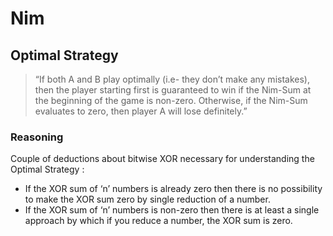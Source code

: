 # Nim

## Optimal Strategy

> “If both A and B play optimally (i.e- they don’t make any mistakes), then the player starting first is guaranteed to win if the Nim-Sum at the beginning of the game is non-zero. Otherwise, if the Nim-Sum evaluates to zero, then player A will lose definitely.”

### Reasoning 
Couple of deductions about bitwise XOR necessary for understanding the Optimal Strategy :
- If the XOR sum of ‘n’ numbers is already zero then there is no possibility to make the XOR sum zero by single reduction of a number. 
- If the XOR sum of ‘n’ numbers is non-zero then there is at least a single approach by which if you reduce a number, the XOR sum is zero.

